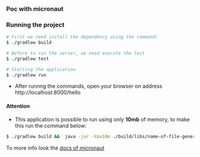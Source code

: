 ### Poc with micronaut


### Running the project
```bash
# First we need install the dependency using the command:
$ ./gradlew build

# Before to run the server, we need execute the test 
$ ./gradlew test

# Starting the application
$ ./gradlew run

```

* After runnng the commands, open your browser on address http://localhost:8000/hello


#### Attention ####

* This application is possible to run using only **10mb** of memory, to make this run the command below:

```bash
$ ./gradlew build &&  java -jar -Xmx10m ./build/libs/name-of-file-generated.jar
``` 


To more info look the [docs of micronaut](https://docs.micronaut.io/1.2.0.RC2/guide/index.html#creatingServer)